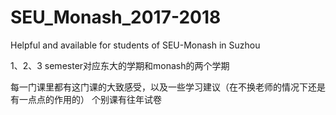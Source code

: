 # SEU_Monash_2017-2018
Helpful and available for students of SEU-Monash in Suzhou

1、2、3 semester对应东大的学期和monash的两个学期

每一门课里都有这门课的大致感受，以及一些学习建议（在不换老师的情况下还是有一点点的作用的）
个别课有往年试卷
